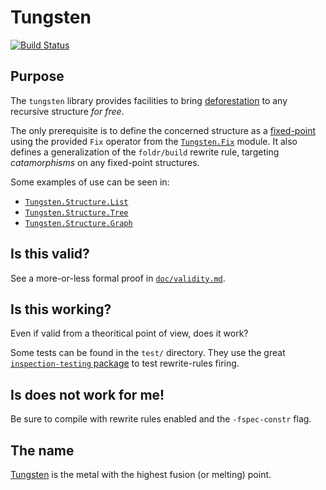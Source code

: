 # Tungsten
[![Build Status](https://travis-ci.com/nobrakal/tungsten.svg?branch=master)](https://travis-ci.com/nobrakal/tungsten)

## Purpose

The `tungsten` library provides facilities to bring [deforestation](https://en.wikipedia.org/wiki/Deforestation_(computer_science)) to any recursive structure _for free_.

The only prerequisite is to define the concerned structure as a [fixed-point](https://en.wikipedia.org/wiki/Fixed_point_(mathematics)) using the provided `Fix` operator from the [`Tungsten.Fix`](src/Tungsten/Fix.hs) module. It also defines a generalization of the `foldr/build` rewrite rule, targeting _catamorphisms_ on any fixed-point structures.

Some examples of use can be seen in:

* [`Tungsten.Structure.List`](src/Tungsten/Structure/List.hs)
* [`Tungsten.Structure.Tree`](src/Tungsten/Structure/Tree.hs)
* [`Tungsten.Structure.Graph`](src/Tungsten/Structure/Graph.hs)

## Is this valid?

See a more-or-less formal proof in [`doc/validity.md`](doc/validity.md).

## Is this working?

Even if valid from a theoritical point of view, does it work?

Some tests can be found in the `test/` directory. They use the great [`inspection-testing` package](http://hackage.haskell.org/package/inspection-testing) to test rewrite-rules firing.

## Is does not work for me!

Be sure to compile with rewrite rules enabled and the `-fspec-constr` flag.

## The name

[Tungsten](https://en.wikipedia.org/wiki/Tungsten) is the metal with the highest fusion (or melting) point.
